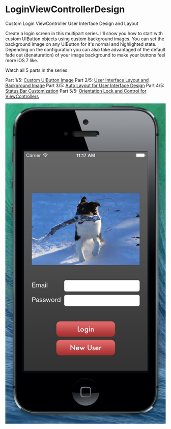 LoginViewControllerDesign
=========================

Custom Login ViewController User Interface Design and Layout

Create a login screen in this multipart series. I'll show you how to start with custom UIButton objects using custom background images. You can set the background image on any UIButton for it's normal and highlighted state. Depending on the configuration you can also take advantaged of the default fade out (denaturation) of your image background to make your buttons feel more iOS 7 like.

Watch all 5 parts in the series:

Part 1/5: [Custom UIButton Image](http://youtu.be/Bh81ZN1LVeg)
Part 2/5: [User Interface Layout and Background Image](http://youtu.be/vahyXBdi32Y)
Part 3/5: [Auto Layout for User Interface Design](http://youtu.be/qsvaVgUQF-o)
Part 4/5: [Status Bar Customization](http://youtu.be/N_53bZauJN8)
Part 5/5: [Orientation Lock and Control for ViewControllers](http://youtu.be/XTZB_dDCqA0)

![Login ViewController User Interface Design for iPhone](https://raw.githubusercontent.com/PaulSolt/LoginViewControllerDesign/master/Login%20ViewController%20Screen%20User%20Interface.png "Login ViewController for iPhone")
